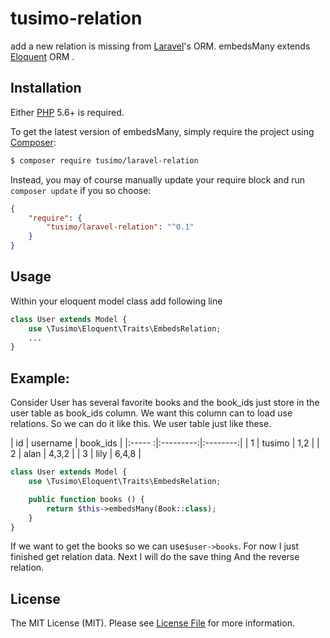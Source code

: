 tusimo-relation
==================
add a new relation is missing from [Laravel](https://laravel.com/)'s ORM. embedsMany extends [Eloquent](https://laravel.com/docs/master/eloquent) ORM .


## Installation

Either [PHP](https://php.net) 5.6+ is required.

To get the latest version of embedsMany, simply require the project using [Composer](https://getcomposer.org):

```bash
$ composer require tusimo/laravel-relation
```

Instead, you may of course manually update your require block and run `composer update` if you so choose:

```json
{
    "require": {
        "tusimo/laravel-relation": "^0.1"
    }
}
```

## Usage

Within your eloquent model class add following line

```php
class User extends Model {
    use \Tusimo\Eloquent\Traits\EmbedsRelation;
    ...
}
```

## Example:
Consider User has several favorite books and the book_ids just store in the user table as book_ids column.
We want this column can to load use relations.
So we can do it like this.
We user table just like these.

| id     | username  | book_ids |
|:----- :|:---------:|:--------:|
| 1      | tusimo    |   1,2    |
| 2      | alan      |   4,3,2  |
| 3      | lily      |   6,4,8  |


```php
class User extends Model {
    use \Tusimo\Eloquent\Traits\EmbedsRelation;

    public function books () {
        return $this->embedsMany(Book::class);
    }
}
```

If we want to get the books so we can use`$user->books`.
For now I just finished get relation data.
Next I will do the save thing And the reverse relation.

## License

The MIT License (MIT). Please see [License File](LICENSE) for more information.

[link-contributors]: ../../contributors